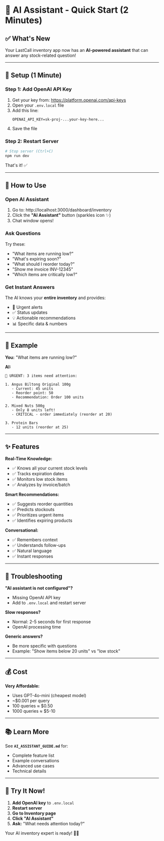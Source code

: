 # 🤖 AI Assistant - Quick Start (2 Minutes)

## ✅ What's New

Your LastCall inventory app now has an **AI-powered assistant** that can answer any stock-related question!

---

## 🚀 Setup (1 Minute)

### **Step 1: Add OpenAI API Key**

1. Get your key from: https://platform.openai.com/api-keys
2. Open your `.env.local` file
3. Add this line:
   ```env
   OPENAI_API_KEY=sk-proj-...your-key-here...
   ```
4. Save the file

### **Step 2: Restart Server**

```bash
# Stop server (Ctrl+C)
npm run dev
```

That's it! ✅

---

## 💬 How to Use

### **Open AI Assistant**

1. Go to: http://localhost:3000/dashboard/inventory
2. Click the **"AI Assistant"** button (sparkles icon ✨)
3. Chat window opens!

### **Ask Questions**

Try these:

- "What items are running low?"
- "What's expiring soon?"
- "What should I reorder today?"
- "Show me invoice INV-12345"
- "Which items are critically low?"

### **Get Instant Answers**

The AI knows your **entire inventory** and provides:

- 🚨 Urgent alerts
- ✅ Status updates
- 💡 Actionable recommendations
- 📊 Specific data & numbers

---

## 🎯 Example

**You:** "What items are running low?"

**AI:**

```
🚨 URGENT: 3 items need attention:

1. Angus Biltong Original 100g
   - Current: 45 units
   - Reorder point: 50
   - Recommendation: Order 100 units

2. Mixed Nuts 500g
   - Only 8 units left!
   - CRITICAL - order immediately (reorder at 20)

3. Protein Bars
   - 12 units (reorder at 25)
```

---

## ✨ Features

**Real-Time Knowledge:**

- ✅ Knows all your current stock levels
- ✅ Tracks expiration dates
- ✅ Monitors low stock items
- ✅ Analyzes by invoice/batch

**Smart Recommendations:**

- ✅ Suggests reorder quantities
- ✅ Predicts stockouts
- ✅ Prioritizes urgent items
- ✅ Identifies expiring products

**Conversational:**

- ✅ Remembers context
- ✅ Understands follow-ups
- ✅ Natural language
- ✅ Instant responses

---

## 🐛 Troubleshooting

**"AI assistant is not configured"?**

- Missing OpenAI API key
- Add to `.env.local` and restart server

**Slow responses?**

- Normal: 2-5 seconds for first response
- OpenAI processing time

**Generic answers?**

- Be more specific with questions
- Example: "Show items below 20 units" vs "low stock"

---

## 💰 Cost

**Very Affordable:**

- Uses GPT-4o-mini (cheapest model)
- ~$0.001 per query
- 100 queries ≈ $0.50
- 1000 queries ≈ $5-10

---

## 📚 Learn More

See **`AI_ASSISTANT_GUIDE.md`** for:

- Complete feature list
- Example conversations
- Advanced use cases
- Technical details

---

## 🎉 Try It Now!

1. **Add OpenAI key** to `.env.local`
2. **Restart server**
3. **Go to Inventory page**
4. **Click "AI Assistant"**
5. **Ask:** "What needs attention today?"

Your AI inventory expert is ready! 🤖✨
